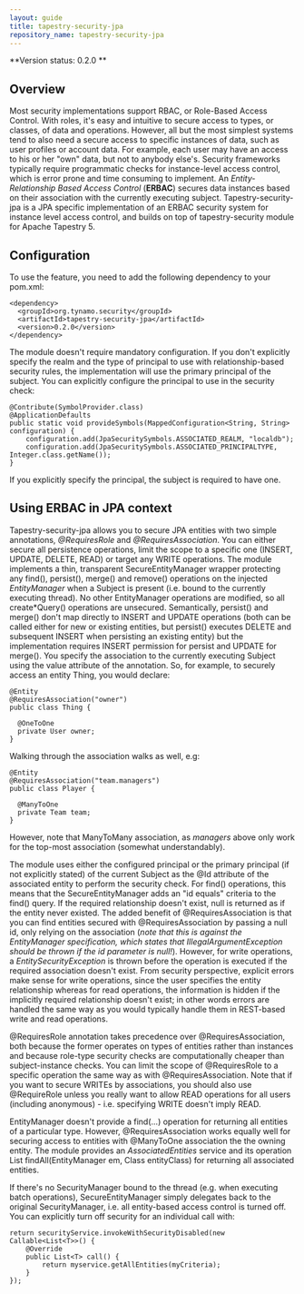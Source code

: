 ```yaml
---
layout: guide
title: tapestry-security-jpa
repository_name: tapestry-security-jpa
---
```

<div markdown="1" class="alert alert-info">
**Version status: 0.2.0 **
</div>
 
## Overview

Most security implementations support RBAC, or Role-Based Access Control. With roles, it's easy and intuitive to secure access to types, or classes, of data and operations. However, all but the most simplest systems tend to also need a secure access to specific instances of data, such as user profiles or account data. For example, each user may have an access to his or her "own" data, but not to anybody else's. Security frameworks typically require programmatic checks for instance-level access control, which is error prone and time consuming to implement. An *Entity-Relationship Based Access Control* (**ERBAC**) secures data instances based on their association with the currently executing subject. Tapestry-security-jpa is a JPA specific implementation of an ERBAC security system for instance level access control, and builds on top of tapestry-security module for Apache Tapestry 5.

## Configuration

To use the feature, you need to add the following dependency to your pom.xml:

	<dependency>
	  <groupId>org.tynamo.security</groupId>
	  <artifactId>tapestry-security-jpa</artifactId>
	  <version>0.2.0</version>
	</dependency>

The module doesn't require mandatory configuration. If you don't explicitly specify the realm and the type of principal to use with relationship-based security rules, the implementation will use the primary principal of the subject. You can explicitly configure the principal to use in the security check:

	@Contribute(SymbolProvider.class)
	@ApplicationDefaults
	public static void provideSymbols(MappedConfiguration<String, String> configuration) {
	    configuration.add(JpaSecuritySymbols.ASSOCIATED_REALM, "localdb");
	    configuration.add(JpaSecuritySymbols.ASSOCIATED_PRINCIPALTYPE, Integer.class.getName());
	}

If you explicitly specify the principal, the subject is required to have one.

## Using ERBAC in JPA context

Tapestry-security-jpa allows you to secure JPA entities with two simple annotations, *@RequiresRole* and *@RequiresAssociation*. You can either secure all persistence operations, limit the scope to a specific one (INSERT, UPDATE, DELETE, READ) or target any WRITE operations. The module implements a thin, transparent SecureEntityManager wrapper protecting any find(), persist(), merge() and remove() operations on the injected *EntityManager* when a Subject is present (i.e. bound to the currently executing thread). No other EntityManager operations are modified, so all create*Query() operations are unsecured. Semantically, persist() and merge() don't map directly to INSERT and UPDATE operations (both can be called either for new or existing entities, but persist() executes DELETE and subsequent INSERT when persisting an existing entity) but the implementation requires INSERT permission for persist and UPDATE for merge(). You specify the association to the currently executing Subject using the value attribute of the annotation. So, for example, to securely access an entity Thing, you would declare:

	@Entity
	@RequiresAssociation("owner")
	public class Thing {
	 
	  @OneToOne
	  private User owner;
	}
	
Walking through the association walks as well, e.g:

	@Entity
	@RequiresAssociation("team.managers")
	public class Player {
	 
	  @ManyToOne
	  private Team team;
	}

However, note that ManyToMany association, as *managers* above only work for the top-most association (somewhat understandably).

The module uses either the configured principal or the primary principal (if not explicitly stated) of the current Subject as the @Id attribute of the associated entity to perform the security check. For find() operations, this means that the SecureEntityManager adds an "id equals" criteria to the find() query. If the required relationship doesn't exist, null is returned as if the entity never existed. The added benefit of @RequiresAssociation is that you can find entities secured with @RequiresAssociation by passing a null id, only relying on the association (*note that this is against the EntityManager specification, which states that IllegalArgumentException should be thrown if the id parameter is null!*). However, for write operations, a *EntitySecurityException* is thrown before the operation is executed if the required association doesn't exist. From security perspective, explicit errors make sense for write operations, since the user specifies the entity relationship whereas for read operations, the information is hidden if the implicitly required relationship doesn't exist; in other words errors are handled the same way as you would typically handle them in REST-based write and read operations.

@RequiresRole annotation takes precedence over @RequiresAssociation, both because the former operates on types of entities rather than instances and because role-type security checks are computationally cheaper than subject-instance checks. You can limit the scope of @RequiresRole to a specific operation the same way as with @RequiresAssociation. Note that if you want to secure WRITEs by associations, you should also use @RequireRole unless you really want to allow READ operations for all users (including anonymous) - i.e. specifying WRITE doesn't imply READ.

EntityManager doesn't provide a find(...) operation for returning all entities of a particular type. However, @RequiresAssociation works equally well for securing access to entities with @ManyToOne association the the owning entity. The module provides an *AssociatedEntities* service and its operation List<?> findAll(EntityManager em, Class<?> entityClass) for returning all associated entities.

If there's no SecurityManager bound to the thread (e.g. when executing batch operations), SecureEntityManager simply delegates back to the original SecurityManager, i.e. all entity-based access control is turned off. You can explicitly turn off security for an individual call with:

	return securityService.invokeWithSecurityDisabled(new Callable<List<T>>() {
		@Override
		public List<T> call() {
			return myservice.getAllEntities(myCriteria);
		}
	});

